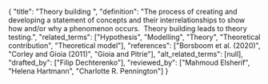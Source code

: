 {
    "title": "Theory building ",
    "definition": "The process of creating and developing a statement of concepts and their interrelationships to show how and/or why a phenomenon occurs.  Theory building leads to theory testing.",
    "related_terms": ["Hypothesis", "Modelling", "Theory", "Theoretical contribution", "Theoretical model"],
    "references": ["Borsboom et al. (2020)", "Corley and Gioia (2011)", "Gioia and Pitrie"],
    "alt_related_terms": [null],
    "drafted_by": ["Filip Dechterenko"],
    "reviewed_by": ["Mahmoud Elsherif", "Helena Hartmann", "Charlotte R. Pennington"]
  }

